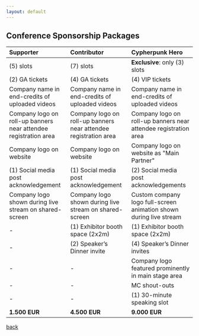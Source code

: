 ```yaml
---
layout: default
---
```


## Conference Sponsorship Packages
| Supporter | Contributor | Cypherpunk Hero  |
|:-------------|:------------------|:------|
| (5) slots |  (7) slots | **Exclusive**: only (3) slots |
| (2) GA tickets | (4) GA tickets | (4) VIP tickets |
| Company name in end-credits of uploaded videos | Company name in end-credits of uploaded videos | Company name in end-credits of uploaded videos |
| Company logo on roll-up banners near attendee registration area | Company logo on roll-up banners near attendee registration area | Company logo on roll-up banners near attendee registration area|
| Company logo on website | Company logo on website | Company logo on website as "Main Partner" |
| (1) Social media post acknowledgement | (1) Social media post acknowledgement | (2) Social media post acknowledgements |
| Company logo shown during live stream on shared-screen | Company logo shown during live stream on shared-screen | Custom company logo full-screen animation shown during live stream |
| - | (1) Exhibitor booth space (2x2m) | (1) Exhibitor booth space (2x2m) |
| - | (2) Speaker’s Dinner invite | (4) Speaker’s Dinner invites |
| - | - | Company logo featured prominently in main stage area |
| - | - | MC shout-outs |
| - | - | (1) 30-minute speaking slot |
| **1.500 EUR** | **4.500 EUR** | **9.000 EUR** |


[back](./)
